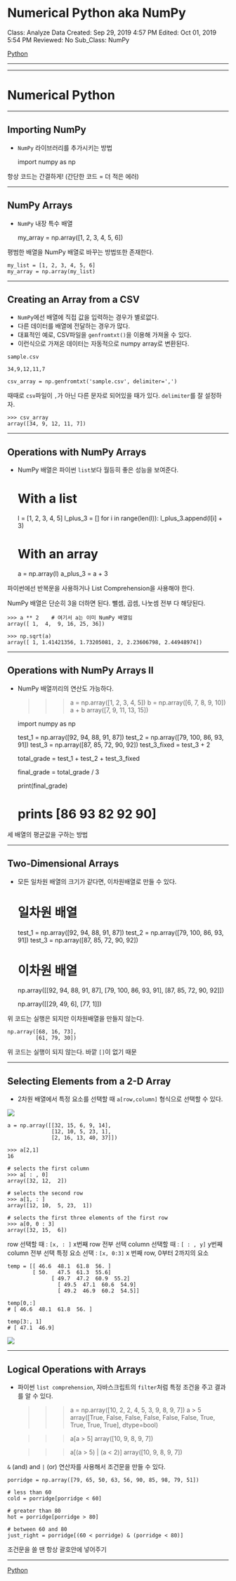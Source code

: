 # Numerical Python aka NumPy

Class: Analyze Data
Created: Sep 29, 2019 4:57 PM
Edited: Oct 01, 2019 5:54 PM
Reviewed: No
Sub_Class: NumPy

[Python](./Python-e30b406c-0174-45c4-87ee-c876cf4525b5.csv)

---

---

# Numerical Python

---

## Importing NumPy

- `NumPy` 라이브러리를 추가시키는 방법

    import numpy as np

항상 코드는 간결하게! (간단한 코드 = 더 적은 에러)

---

## NumPy Arrays

- `NumPy` 내장 특수 배열

    my_array = np.array([1, 2, 3, 4, 5, 6])

평범한 배열을 NumPy 배열로 바꾸는 방법또한 존재한다.

    my_list = [1, 2, 3, 4, 5, 6]
    my_array = np.array(my_list)

---

## Creating an Array from a CSV

- `NumPy`에선 배열에 직접 값을 입력하는 경우가 별로없다.
- 다른 데이터를 배열에 전달하는 경우가 많다.
- 대표적인 예로, CSV파일을 `genfromtxt()`을 이용해 가져올 수 있다.
- 이런식으로 가져온 데이터는 자동적으로 numpy array로 변환된다.

`sample.csv`

    34,9,12,11,7

    csv_array = np.genfromtxt('sample.csv', delimiter=',')

때때로 `csv`파일이 `,`가 아닌 다른 문자로 되어있을 때가 있다. `delimiter`를 잘 설정하자.

    >>> csv_array
    array([34, 9, 12, 11, 7])

---

## Operations with NumPy Arrays

- NumPy 배열은 파이썬 `list`보다 월등히 좋은 성능을 보여준다.

    # With a list
    l = [1, 2, 3, 4, 5]
    l_plus_3 = []
    for i in range(len(l)):
        l_plus_3.append(l[i] + 3)
    
    # With an array
    a = np.array(l)
    a_plus_3 = a + 3

파이썬에선 반복문을 사용하거나 List Comprehension을 사용해야 한다.

NumPy 배열은 단순히 3을 더하면 된다. 뺄셈, 곱셈, 나눗셈 전부 다 해당된다.

    >>> a ** 2    # 여기서 a는 이미 NumPy 배열임
    array([ 1,  4,  9, 16, 25, 36])
    
    >>> np.sqrt(a)
    array([ 1, 1.41421356, 1.73205081, 2, 2.23606798, 2.44948974])

---

## Operations with NumPy Arrays II

- NumPy 배열끼리의 연산도 가능하다.

    >>> a = np.array([1, 2, 3, 4, 5])
    >>> b = np.array([6, 7, 8, 9, 10])
    >>> a + b
    array([7,  9, 11, 13, 15])

    import numpy as np
    
    test_1 = np.array([92, 94, 88, 91, 87])
    test_2 = np.array([79, 100, 86, 93, 91])
    test_3 = np.array([87, 85, 72, 90, 92])
    test_3_fixed = test_3 + 2
    
    total_grade = test_1 + test_2 + test_3_fixed
    
    final_grade = total_grade / 3
    
    print(final_grade)
    # prints [86 93 82 92 90]

세 배열의 평균값을 구하는 방법

---

## Two-Dimensional Arrays

- 모든 일차원 배열의 크기가 같다면, 이차원배열로 만들 수 있다.

    # 일차원 배열
    test_1 = np.array([92, 94, 88, 91, 87])
    test_2 = np.array([79, 100, 86, 93, 91])
    test_3 = np.array([87, 85, 72, 90, 92])
    
    # 이차원 배열
    np.array([[92, 94, 88, 91, 87], 
              [79, 100, 86, 93, 91],
              [87, 85, 72, 90, 92]])

    np.array([[29, 49,  6], 
              [77,  1]])

위 코드는 실행은 되지만 이차원배열을 만들지 않는다.

    np.array([68, 16, 73],
             [61, 79, 30])

위 코드는 실행이 되지 않는다. 바깥 `[]`이 없기 때문

---

## Selecting Elements from a 2-D Array

- 2차원 배열에서 특정 요소를 선택할 때 `a[row,column]` 형식으로 선택할 수 있다.

![](Untitled-e9699e02-d41d-43fd-b78e-1b331840684f.png)

    a = np.array([[32, 15, 6, 9, 14], 
                  [12, 10, 5, 23, 1],
                  [2, 16, 13, 40, 37]])
    
    >>> a[2,1]
    16
    
    # selects the first column
    >>> a[ : , 0]
    array([32, 12,  2])
    
    # selects the second row
    >>> a[1, : ]
    array([12, 10,  5, 23,  1])
    
    # selects the first three elements of the first row
    >>> a[0, 0 : 3]
    array([32, 15,  6])

row 선택할 때       : `[x, : ]`         x번째 row 전부 선택
column 선택할 때 : `[ : , y]`        y번째 column 전부 선택
특정 요소 선택      : `[x, 0:3]`      x 번째 row, 0부터 2까지의 요소 

    temp = [[ 46.6  48.1  61.8  56. ]
            [ 50.   47.5  61.3  55.6]
    			  [ 49.7  47.2  60.9  55.2]
    				[ 49.5  47.1  60.6  54.9]
    				[ 49.2  46.9  60.2  54.5]]
    
    temp[0,:]
    # [ 46.6  48.1  61.8  56. ]
    
    temp[3:, 1]
    # [ 47.1  46.9]

![](Untitled-1ef14dd7-85b5-4b58-8683-e201a4771ca1.png)

---

## Logical Operations with Arrays

- 파이썬 `list comprehension`, 자바스크립트의 `filter`처럼 특정 조건을 주고 결과를 알 수 있다.

    >>> a = np.array([10, 2, 2, 4, 5, 3, 9, 8, 9, 7])
    >>> a > 5
    array([True, False, False, False, False, False, True, True, True, True], dtype=bool)

    >>> a[a > 5]
    array([10, 9, 8, 9, 7])

    >>> a[(a > 5) | (a < 2)]
    array([10, 9, 8, 9, 7])

`&` (and) and `|` (or) 연산자를 사용해서 조건문을 만들 수 있다.

    porridge = np.array([79, 65, 50, 63, 56, 90, 85, 98, 79, 51])
    
    # less than 60
    cold = porridge[porridge < 60]
    
    # greater than 80
    hot = porridge[porridge > 80]
    
    # between 60 and 80
    just_right = porridge[(60 < porridge) & (porridge < 80)]

조건문을 쓸 땐 항상 괄호안에 넣어주기

---

[Python](./Python-e30b406c-0174-45c4-87ee-c876cf4525b5.csv)